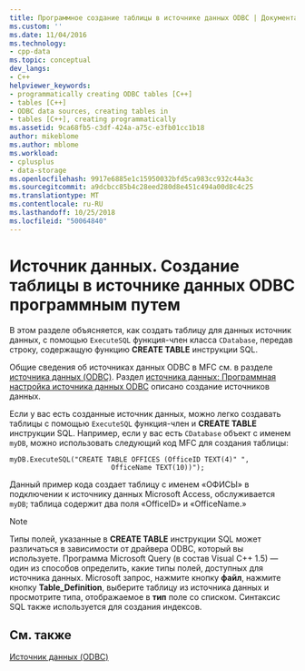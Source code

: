 ```yaml
---
title: Программное создание таблицы в источнике данных ODBC | Документация Майкрософт
ms.custom: ''
ms.date: 11/04/2016
ms.technology:
- cpp-data
ms.topic: conceptual
dev_langs:
- C++
helpviewer_keywords:
- programmatically creating ODBC tables [C++]
- tables [C++]
- ODBC data sources, creating tables in
- tables [C++], creating programmatically
ms.assetid: 9ca68fb5-c3df-424a-a75c-e3fb01cc1b18
author: mikeblome
ms.author: mblome
ms.workload:
- cplusplus
- data-storage
ms.openlocfilehash: 9917e6885e1c15950032bfd5ca983cc932c44a3c
ms.sourcegitcommit: a9dcbcc85b4c28eed280d8e451c494a00d8c4c25
ms.translationtype: MT
ms.contentlocale: ru-RU
ms.lasthandoff: 10/25/2018
ms.locfileid: "50064840"
---
```

# <a name="data-source-programmatically-creating-a-table-in-an-odbc-data-source"></a>Источник данных. Создание таблицы в источнике данных ODBC программным путем

В этом разделе объясняется, как создать таблицу для данных источник данных, с помощью `ExecuteSQL` функция-член класса `CDatabase`, передав строку, содержащую функцию **CREATE TABLE** инструкции SQL.

Общие сведения об источниках данных ODBC в MFC см. в разделе [источника данных (ODBC)](../../data/odbc/data-source-odbc.md). Раздел [источника данных: Программная настройка источника данных ODBC](../../data/odbc/data-source-programmatically-configuring-an-odbc-data-source.md) описано создание источников данных.

Если у вас есть созданные источник данных, можно легко создавать таблицы с помощью `ExecuteSQL` функция-член и **CREATE TABLE** инструкции SQL. Например, если у вас есть `CDatabase` объект с именем `myDB`, можно использовать следующий код MFC для создания таблицы:

```
myDB.ExecuteSQL("CREATE TABLE OFFICES (OfficeID TEXT(4)" ",
                         OfficeName TEXT(10))");
```

Данный пример кода создает таблицу с именем «ОФИСЫ» в подключении к источнику данных Microsoft Access, обслуживается `myDB`; таблица содержит два поля «OfficeID» и «OfficeName.»

> [!NOTE]
>  Типы полей, указанные в **CREATE TABLE** инструкции SQL может различаться в зависимости от драйвера ODBC, который вы используете. Программа Microsoft Query (в состав Visual C++ 1.5) — один из способов определить, какие типы полей, доступных для источника данных. Microsoft запрос, нажмите кнопку **файл**, нажмите кнопку **Table_Definition**, выберите таблицу из источника данных и просмотрите типа, отображаемое в **тип** поле со списком. Синтаксис SQL также используется для создания индексов.

## <a name="see-also"></a>См. также

[Источник данных (ODBC)](../../data/odbc/data-source-odbc.md)